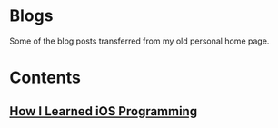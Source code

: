 # Blogs
Some of the blog posts transferred from my old personal home page.

# Contents

## [How I Learned iOS Programming](https://github.com/Alex1989Wang/Blogs/blob/master/How%20I%20Learned%20iOS%20Programming.md)
